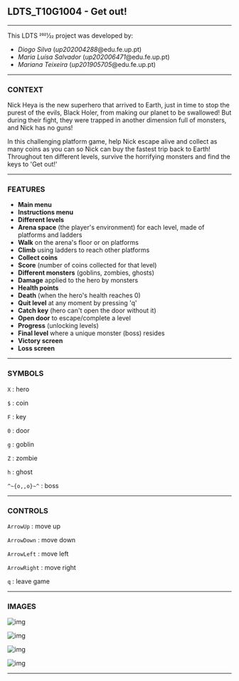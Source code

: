 ## LDTS_T10G1004 - Get out!

------

This LDTS 2021⁄22 project was developed by:

* *Diogo Silva* (*up202004288*@edu.fe.up.pt)
* *Maria Luísa Salvador* (*up202006471*@edu.fe.up.pt)
* *Mariana Teixeira* (*up201905705*@edu.fe.up.pt)

------

### CONTEXT

Nick Heya is the new superhero that arrived to Earth, just in time to stop the purest of the evils, Black Holer, from making our planet to be swallowed! But during their fight, they were trapped in another dimension full of monsters, and Nick has no guns!

In this challenging platform game, help Nick escape alive and collect as many coins as you can so Nick can buy the fastest trip back to Earth! Throughout ten different levels, survive the horrifying monsters and find the keys to 'Get out!'

------

### FEATURES

- **Main menu**
- **Instructions menu**
- **Different levels**
- **Arena space** (the player's environment) for each level, made of platforms and ladders
- **Walk** on the arena's floor or on platforms
- **Climb** using ladders to reach other platforms
- **Collect coins**
- **Score** (number of coins collected for that level)
- **Different monsters** (goblins, zombies, ghosts)
- **Damage** applied to the hero by monsters
- **Health points**
- **Death** (when the hero's health reaches 0)
- **Quit level** at any moment by pressing 'q'
- **Catch key** (hero can't open the door without it)
- **Open door** to escape/complete a level
- **Progress** (unlocking levels)
- **Final level** where a unique monster (boss) resides
- **Victory screen**
- **Loss screen**

------

### SYMBOLS

```X``` : hero

```$``` : coin

```F``` : key

```0``` : door

```g``` : goblin

```Z``` : zombie

```h``` : ghost

```^~{o,,o}~^``` : boss

------

### CONTROLS

```ArrowUp``` : move up

```ArrowDown``` : move down

```ArrowLeft``` : move left

```ArrowRight``` : move right

```q``` : leave game

------

### IMAGES

![img](docs/screenshots/game1.png)

![img](docs/screenshots/game2.png)

![img](docs/screenshots/game3.png)

![img](docs/screenshots/gamelevels.png)

------
